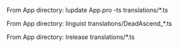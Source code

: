 
From App directory:
lupdate App.pro -ts translations/*.ts

From App directory:
linguist translations/DeadAscend_*.ts

From App directory:
lrelease translations/*.ts
